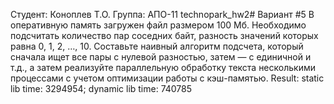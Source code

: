 Студент: Коноплев Т.О.
Группа: АПО-11
technopark_hw2#
Вариант #5 В оперативную память загружен файл размером 100 Мб. Необходимо подсчитать количество пар соседних байт, разность значений которых равна 0, 1, 2, …, 10. Составьте наивный алгоритм подсчета, который сначала ищет все пары с нулевой разностью, затем — с единичной и т.д., а затем реализуйте параллельную обработку текста несколькими процессами с учетом оптимизации работы с кэш-памятью.
Result:
static lib time: 3294954; dynamic lib time: 740785
